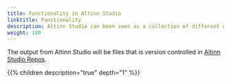 ```yaml
---
title: Functionality in Altinn Studio
linktitle: Functionality
description: Altinn Studio can been seen as a collection of different editors or applications specialized to create and edit different aspects of an Altinn Studio app.
weight: 100
---
```


The output from Altinn Studio will be files that is version controlled in [Altinn Studio Repos](/altinn-studio-repos).

{{% children description="true" depth="1" %}}